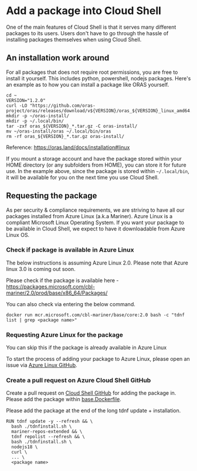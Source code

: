 # Add a package into Cloud Shell

One of the main features of Cloud Shell is that it serves many different packages to its users. Users don't have to go through the hassle of installing packages themselves when using Cloud Shell.

## An installation work around

For all packages that does not require root permissions, you are free to install it yourself. This includes python, powershell, nodejs packages. Here's an example as to how you can install a package like ORAS yourself.

```
cd ~
VERSION="1.2.0"
curl -LO "https://github.com/oras-project/oras/releases/download/v${VERSION}/oras_${VERSION}_linux_amd64.tar.gz"
mkdir -p ~/oras-install/
mkdir -p ~/.local/bin/
tar -zxf oras_${VERSION}_*.tar.gz -C oras-install/
mv ~/oras-install/oras ~/.local/bin/oras
rm -rf oras_${VERSION}_*.tar.gz oras-install/
```
Reference: https://oras.land/docs/installation#linux

If you mount a storage account and have the package stored within your HOME directory (or any subfolders from HOME), you can store it for future use. In the example above, since the package is stored within `~/.local/bin`, it will be available for you on the next time you use Cloud Shell.  

## Requesting the package

As per security & compliance requirements, we are striving to have all our packages installed from Azure Linux (a.k.a Mariner). Azure Linux is a compliant Microsoft Linux Operating System. If you want your package to be available in Cloud Shell, we expect to have it downloadable from Azure Linux OS. 

### Check if package is available in Azure Linux

The below instructions is assuming Azure Linux 2.0. Please note that Azure linux 3.0 is coming out soon.

Please check if the package is available here - 
https://packages.microsoft.com/cbl-mariner/2.0/prod/base/x86_64/Packages/

You can also check via entering the below command.

```
docker run mcr.microsoft.com/cbl-mariner/base/core:2.0 bash -c "tdnf list | grep <package name>"
 ```

### Requesting Azure Linux for the package

You can skip this if the package is already available in Azure Linux

To start the process of adding your package to Azure Linux, please open an issue via [Azure Linux GitHub](https://github.com/microsoft/azurelinux/issues).
### Create a pull request on Azure Cloud Shell GitHub

Create a pull request on [Cloud Shell GitHub](https://github.com/Azure/CloudShell) for adding the package in. Please add the package within [base.Dockerfile](https://github.com/Azure/CloudShell/blob/master/linux/base.Dockerfile). 

Please add the package at the end of the long tdnf update + installation.

```
RUN tdnf update -y --refresh && \
  bash ./tdnfinstall.sh \
  mariner-repos-extended && \
  tdnf repolist --refresh && \
  bash ./tdnfinstall.sh \
  nodejs18 \
  curl \
  ... \
  <package name>
```


